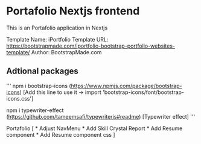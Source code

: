 # Portafolio Nextjs frontend

This is an Portafolio application in Nextjs

Template Name: iPortfolio
Template URL: https://bootstrapmade.com/iportfolio-bootstrap-portfolio-websites-template/
Author: BootstrapMade.com

## Adtional packages
'''
npm i bootstrap-icons (https://www.npmjs.com/package/bootstrap-icons) [Add this line to use it -> import 'bootstrap-icons/font/bootstrap-icons.css']

npm i typewriter-effect (https://github.com/tameemsafi/typewriterjs#readme) [Typewriter effect]
'''

Portafolio
[
	* Adjust NavMenu
	* Add Skill Crystal Report
	*	Add Resume component
	* Add Resume component css
]